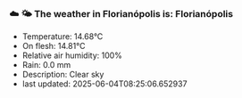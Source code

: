### ☁️ 🌤️  The weather in Florianópolis is: Florianópolis

- Temperature: 14.68°C
- On flesh: 14.81°C
- Relative air humidity: 100%
- Rain: 0.0 mm
- Description: Clear sky
- last updated: 2025-06-04T08:25:06.652937
